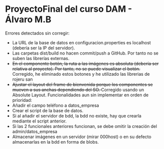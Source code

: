 # ProyectoFinal del curso DAM - Álvaro M.B

Errores detectados sin corregir:
  - La URL de la base de datos en configuracion.properties es localhost (debería ser la IP del servidor).
  - Las carpetas dist/build no hacen commit/push a GitHub. Por tanto no se suben las librerías externas.
  - <del>En el componente botón, la ruta a las imágenes es absoluta (debería ser relativa al proyecto). Por tanto, no 
     se puede visualizar el botón. </del> Corregido, he eliminado estos botones y he utilizado las librerias de rojeru san
  - <del>Ajustar el layout del frame de bienvenida porque los componentes se mueven a sus anchas dependiendo del SO. </del>
      Corregido usando un Absolute Layout.
Funcionalidades aun sin implementar en orden de prioridad:
  - Añadir el campo teléfono a datos_empresa
  - Crear el script de la base de datos.
  - Si al añadir el servidor de bdd, la bdd no existe, hay que crearla mediante el script anterior.
  - Si las 2 funcionales anteriores funcionan, se debe omitir la creación del admin/datos_empresa
  - Almacenar imágenes en un servidor (mirar 000host) o en su defecto almacenarlas en la bdd en forma de blobs.
